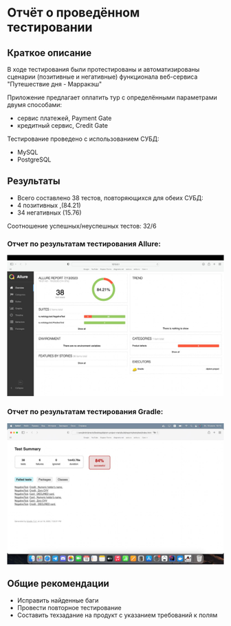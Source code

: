 # Отчёт о проведённом тестировании

## Краткое описание

В ходе тестирования были протестированы и  автоматизированы сценарии (позитивные и негативные) функционала веб-сервиса "Путешествие дня - Марракэш"

Приложение предлагает оплатить тур с определёнными параметрами двумя способами:

- сервис платежей, Payment Gate
- кредитный сервис, Credit Gate

Тестирование проведено с использованием СУБД:

- MySQL
- PostgreSQL

## Результаты

- Всего составлено 38 тестов, повторяющихся для обеих СУБД:
- 4 позитивных ,(84.21)
- 34 негативных (15.76)

Соотношение успешных/неуспешных тестов: 32/6

### Отчет по результатам тестирования Allure:

![Allure](https://github.com/YuraQA53/diplom-project/blob/main/documents/Allure.png)

### Отчет по результатам тестирования Gradle:

![Gradle](https://github.com/YuraQA53/diplom-project/blob/main/documents/Gradle.png)

## Общие рекомендации

- Исправить найденные баги
- Провести повторное тестирование
- Составить техзадание на продукт с указанием требований к полям